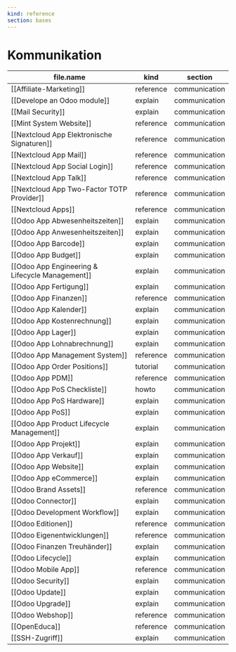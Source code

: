 ```yaml
---
kind: reference
section: bases
---
```


# Kommunikation

| file.name                                       | kind      | section       |
| ----------------------------------------------- | --------- | ------------- |
| [[Affiliate-Marketing]]                         | reference | communication |
| [[Develope an Odoo module]]                     | explain   | communication |
| [[Mail Security]]                               | explain   | communication |
| [[Mint System Website]]                         | reference | communication |
| [[Nextcloud App Elektronische Signaturen]]      | reference | communication |
| [[Nextcloud App Mail]]                          | reference | communication |
| [[Nextcloud App Social Login]]                  | reference | communication |
| [[Nextcloud App Talk]]                          | reference | communication |
| [[Nextcloud App Two-Factor TOTP Provider]]      | reference | communication |
| [[Nextcloud Apps]]                              | reference | communication |
| [[Odoo App Abwesenheitszeiten]]                 | explain   | communication |
| [[Odoo App Anwesenheitszeiten]]                 | explain   | communication |
| [[Odoo App Barcode]]                            | explain   | communication |
| [[Odoo App Budget]]                             | explain   | communication |
| [[Odoo App Engineering & Lifecycle Management]] | explain   | communication |
| [[Odoo App Fertigung]]                          | explain   | communication |
| [[Odoo App Finanzen]]                           | reference | communication |
| [[Odoo App Kalender]]                           | explain   | communication |
| [[Odoo App Kostenrechnung]]                     | explain   | communication |
| [[Odoo App Lager]]                              | explain   | communication |
| [[Odoo App Lohnabrechnung]]                     | explain   | communication |
| [[Odoo App Management System]]                  | reference | communication |
| [[Odoo App Order Positions]]                    | tutorial  | communication |
| [[Odoo App PDM]]                                | reference | communication |
| [[Odoo App PoS Checkliste]]                     | howto     | communication |
| [[Odoo App PoS Hardware]]                       | explain   | communication |
| [[Odoo App PoS]]                                | explain   | communication |
| [[Odoo App Product Lifecycle Management]]       | explain   | communication |
| [[Odoo App Projekt]]                            | explain   | communication |
| [[Odoo App Verkauf]]                            | explain   | communication |
| [[Odoo App Website]]                            | explain   | communication |
| [[Odoo App eCommerce]]                          | explain   | communication |
| [[Odoo Brand Assets]]                           | reference | communication |
| [[Odoo Connector]]                              | explain   | communication |
| [[Odoo Development Workflow]]                   | explain   | communication |
| [[Odoo Editionen]]                              | reference | communication |
| [[Odoo Eigenentwicklungen]]                     | reference | communication |
| [[Odoo Finanzen Treuhänder]]                    | explain   | communication |
| [[Odoo Lifecycle]]                              | explain   | communication |
| [[Odoo Mobile App]]                             | reference | communication |
| [[Odoo Security]]                               | explain   | communication |
| [[Odoo Update]]                                 | explain   | communication |
| [[Odoo Upgrade]]                                | explain   | communication |
| [[Odoo Webshop]]                                | reference | communication |
| [[OpenEduca]]                                   | reference | communication |
| [[SSH-Zugriff]]                                 | explain   | communication |
